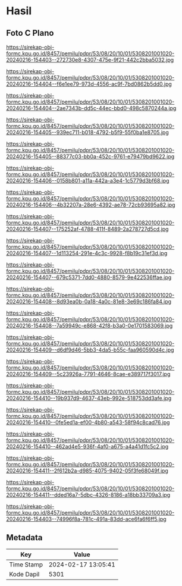 # Hasil

## Foto C Plano

https://sirekap-obj-formc.kpu.go.id/8457/pemilu/pdpr/53/08/20/10/01/5308201001020-20240216-154403--272730e8-4307-475e-9f21-442c2bba5032.jpg

https://sirekap-obj-formc.kpu.go.id/8457/pemilu/pdpr/53/08/20/10/01/5308201001020-20240216-154404--f6e1ee79-973d-4556-ac9f-7bd0862b5dd0.jpg

https://sirekap-obj-formc.kpu.go.id/8457/pemilu/pdpr/53/08/20/10/01/5308201001020-20240216-154404--2ae7343b-dd5c-44ec-bbd0-498c5870244a.jpg

https://sirekap-obj-formc.kpu.go.id/8457/pemilu/pdpr/53/08/20/10/01/5308201001020-20240216-154405--939ec711-b018-4792-b5f9-55f0ba1e8705.jpg

https://sirekap-obj-formc.kpu.go.id/8457/pemilu/pdpr/53/08/20/10/01/5308201001020-20240216-154405--88377c03-bb0a-452c-9761-e79479bd9622.jpg

https://sirekap-obj-formc.kpu.go.id/8457/pemilu/pdpr/53/08/20/10/01/5308201001020-20240216-154406--0158b801-a11a-442a-a3e4-1c5779d3bf68.jpg

https://sirekap-obj-formc.kpu.go.id/8457/pemilu/pdpr/53/08/20/10/01/5308201001020-20240216-154406--4b32207a-28e6-4392-ae78-72cb93695a82.jpg

https://sirekap-obj-formc.kpu.go.id/8457/pemilu/pdpr/53/08/20/10/01/5308201001020-20240216-154407--175252af-4788-411f-8489-2a278727d5cd.jpg

https://sirekap-obj-formc.kpu.go.id/8457/pemilu/pdpr/53/08/20/10/01/5308201001020-20240216-154407--1d113254-291e-4c3c-9928-f8b19c31ef3d.jpg

https://sirekap-obj-formc.kpu.go.id/8457/pemilu/pdpr/53/08/20/10/01/5308201001020-20240216-154407--679c5371-7dd0-4880-8579-9e422536ffae.jpg

https://sirekap-obj-formc.kpu.go.id/8457/pemilu/pdpr/53/08/20/10/01/5308201001020-20240216-154408--8d93ea0b-0a18-4a0c-81e8-3e69c186fa84.jpg

https://sirekap-obj-formc.kpu.go.id/8457/pemilu/pdpr/53/08/20/10/01/5308201001020-20240216-154408--7a59949c-e868-42f8-b3a0-0e1701583069.jpg

https://sirekap-obj-formc.kpu.go.id/8457/pemilu/pdpr/53/08/20/10/01/5308201001020-20240216-154409--d6df9d46-5bb3-4da5-b55c-faa960590d4c.jpg

https://sirekap-obj-formc.kpu.go.id/8457/pemilu/pdpr/53/08/20/10/01/5308201001020-20240216-154409--5c23926a-7791-4646-8cae-e389717f3017.jpg

https://sirekap-obj-formc.kpu.go.id/8457/pemilu/pdpr/53/08/20/10/01/5308201001020-20240216-154410--19b937d9-4637-43eb-992e-518753dd3afe.jpg

https://sirekap-obj-formc.kpu.go.id/8457/pemilu/pdpr/53/08/20/10/01/5308201001020-20240216-154410--0fe5ed1a-ef00-4b80-a543-58f94c8cad76.jpg

https://sirekap-obj-formc.kpu.go.id/8457/pemilu/pdpr/53/08/20/10/01/5308201001020-20240216-154410--462ad4e5-936f-4af0-a675-a4a41d1fc5c2.jpg

https://sirekap-obj-formc.kpu.go.id/8457/pemilu/pdpr/53/08/20/10/01/5308201001020-20240216-154411--2f612b2a-d985-4075-9402-05f3fe68049f.jpg

https://sirekap-obj-formc.kpu.go.id/8457/pemilu/pdpr/53/08/20/10/01/5308201001020-20240216-154411--dded16a7-5dbc-4326-8186-a18bb33709a3.jpg

https://sirekap-obj-formc.kpu.go.id/8457/pemilu/pdpr/53/08/20/10/01/5308201001020-20240216-154403--74996f8a-781c-491a-83dd-ace6fa6f6ff5.jpg


## Metadata

| Key        | Value               |
| ---------- | ------------------- |
| Time Stamp | 2024-02-17 13:05:41 |
| Kode Dapil | 5301                |




